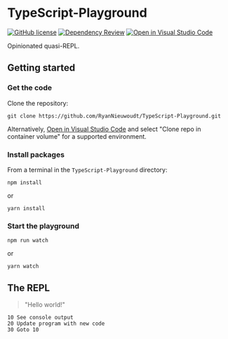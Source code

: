 # TypeScript-Playground

[![GitHub license](https://img.shields.io/github/license/RyanNieuwoudt/TypeScript-Playground)](https://github.com/RyanNieuwoudt/TypeScript-Playground/blob/main/LICENSE)
[![Dependency Review](https://github.com/RyanNieuwoudt/TypeScript-Playground/actions/workflows/dependency-review.yml/badge.svg)](https://github.com/RyanNieuwoudt/TypeScript-Playground/actions/workflows/dependency-review.yml)
[![Open in Visual Studio Code](https://open.vscode.dev/badges/open-in-vscode.svg)](https://open.vscode.dev/RyanNieuwoudt/TypeScript-Playground)

Opinionated quasi-REPL.

## Getting started

### Get the code

Clone the repository:

```shell
git clone https://github.com/RyanNieuwoudt/TypeScript-Playground.git
```

Alternatively, [Open in Visual Studio Code](https://open.vscode.dev/RyanNieuwoudt/TypeScript-Playground) and select "Clone repo in container volume" for a supported environment.

### Install packages

From a terminal in the `TypeScript-Playground` directory:

```shell
npm install
```

or

```shell
yarn install
```

### Start the playground

```shell
npm run watch
```

or

```shell
yarn watch
```

## The REPL

> "Hello world!"

```
10 See console output
20 Update program with new code
30 Goto 10
```
